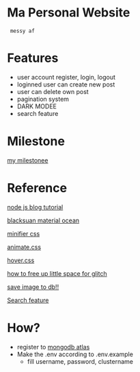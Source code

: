 # Ma Personal Website

     messy af

# Features
- user account register, login, logout
- loginned user can create new post
- user can delete own post
- pagination system
- DARK MODEE
- search feature

# Milestone
[my milestonee](https://github.com/EriecTanijaya/personal-website/blob/master/todo.md)

# Reference

[node js blog tutorial](https://vegibit.com/node-js-blog-tutorial/)

[blacksuan material ocean](https://blacksuan19.me/material-ocean)

[minifier css](https://cssminifier.com/)

[animate.css](https://github.com/daneden/animate.css)

[hover.css](https://ianlunn.github.io/Hover/)

[how to free up little space for glitch](https://support.glitch.com/t/running-out-of-disk-space/3009)

[save image to db!!](https://stackoverflow.com/questions/29780733/store-an-image-in-mongodb-using-node-js-express-and-mongoose)

[Search feature](https://www.compose.com/articles/full-text-search-with-mongodb-and-node-js/)

# How?
- register to [mongodb atlas](https://www.mongodb.com/cloud/atlas)
- Make the .env according to .env.example
  - fill username, password, clustername



